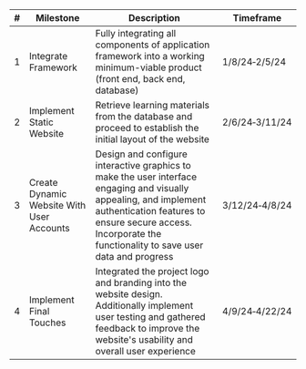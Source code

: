 | # 	| Milestone                                 	| Description                                                                                                                                                                                                                       	| Timeframe 	|
|---	|-------------------------------------------	|-----------------------------------------------------------------------------------------------------------------------------------------------------------------------------------------------------------------------------------	|------------------	|
| 1 	| Integrate Framework                       	| Fully integrating all components of application framework into a working minimum-viable product (front end, back end, database)                                                                                                   	| 1/8/24&#x2011;2/5/24            	|
| 2 	| Implement Static Website                  	| Retrieve learning materials from the database and proceed to establish the initial layout of the website                                                                                                                          	| 2/6/24&#x2011;3/11/24 	               |
| 3 	| Create Dynamic Website With User Accounts 	| Design and configure interactive graphics to make the user interface engaging and visually appealing, and implement authentication features to ensure secure access. Incorporate the functionality to save user data and progress 	| 3/12/24&#x2011;4/8/24             	|
| 4 	| Implement Final Touches                   	| Integrated the project logo and branding into the website design. Additionally implement user testing and gathered feedback to improve the website's usability and overall user experience                                        	| 4/9/24&#x2011;4/22/24             	|

